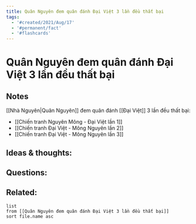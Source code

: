```yaml
---
title: Quân Nguyên đem quân đánh Đại Việt 3 lần đều thất bại
tags:
  - '#created/2021/Aug/17'
  - '#permanent/fact'
  - '#flashcards'
---
```

# Quân Nguyên đem quân đánh Đại Việt 3 lần đều thất bại

## Notes
[[Nhà Nguyên|Quân Nguyên]] đem quân đánh [[Đại Việt]] 3 lần đều thất bại:
- [[Chiến tranh Nguyên Mông - Đại Việt lần 1]]
- [[Chiến tranh Đại Việt - Mông Nguyên lần 2]]
- [[Chiến tranh Đại Việt - Mông Nguyên lần 3]]

## Ideas & thoughts:


## Questions:


## Related:
```dataview
list
from [[Quân Nguyên đem quân đánh Đại Việt 3 lần đều thất bại]]
sort file.name asc
```
